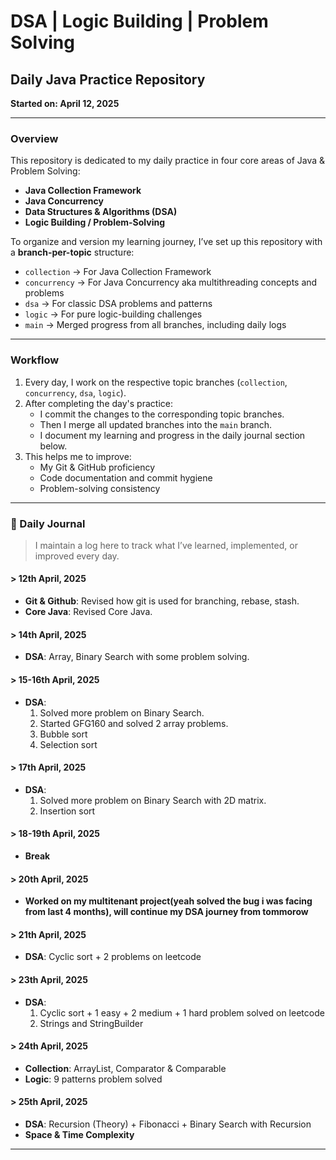 # DSA | Logic Building | Problem Solving

##  Daily Java Practice Repository
**Started on: April 12, 2025**

---

###  Overview

This repository is dedicated to my daily practice in four core areas of Java & Problem Solving:

-  **Java Collection Framework**
-  **Java Concurrency**
-  **Data Structures & Algorithms (DSA)**
-  **Logic Building / Problem-Solving**

To organize and version my learning journey, I’ve set up this repository with a **branch-per-topic** structure:

- `collection` → For Java Collection Framework
- `concurrency` → For Java Concurrency aka multithreading concepts and problems
- `dsa` → For classic DSA problems and patterns
- `logic` → For pure logic-building challenges
- `main` → Merged progress from all branches, including daily logs

---

###  Workflow

1. Every day, I work on the respective topic branches (`collection`, `concurrency`, `dsa`, `logic`).
2. After completing the day's practice:
    - I commit the changes to the corresponding topic branches.
    - Then I merge all updated branches into the `main` branch.
    - I document my learning and progress in the daily journal section below.
3. This helps me to improve:
    - My Git & GitHub proficiency
    - Code documentation and commit hygiene
    - Problem-solving consistency

---

### 📖 Daily Journal

> I maintain a log here to track what I’ve learned, implemented, or improved every day.

#### > 12th April, 2025
- **Git & Github**: Revised how git is used for branching, rebase, stash.
- **Core Java**: Revised Core Java.

#### > 14th April, 2025
- **DSA**: Array, Binary Search with some problem solving.

#### > 15-16th April, 2025
- **DSA**: 
    1. Solved more problem on Binary Search.
    2. Started GFG160 and solved 2 array problems.
    3. Bubble sort
    4. Selection sort
    
#### > 17th April, 2025
- **DSA**: 
    1. Solved more problem on Binary Search with 2D matrix.
    2. Insertion sort
    
#### > 18-19th April, 2025
- **Break**

#### > 20th April, 2025
- **Worked on my multitenant project(yeah solved the bug i was facing from last 4 months), will continue my DSA journey from tommorow**

#### > 21th April, 2025
- **DSA**: Cyclic sort + 2 problems on leetcode

#### > 23th April, 2025
- **DSA**: 
    1. Cyclic sort + 1 easy + 2 medium + 1 hard problem solved on leetcode
    2. Strings and StringBuilder
    
#### > 24th April, 2025
- **Collection**: ArrayList, Comparator & Comparable
- **Logic**: 9 patterns problem solved

#### > 25th April, 2025
- **DSA**: Recursion (Theory) + Fibonacci + Binary Search with Recursion
- **Space & Time Complexity**

---
